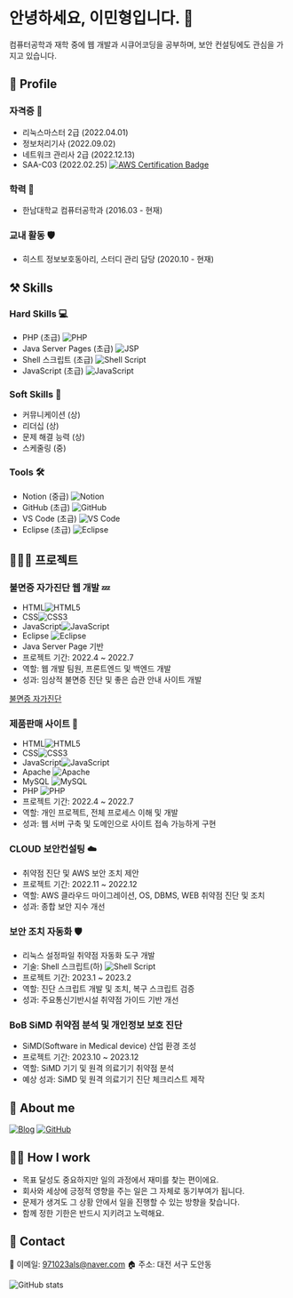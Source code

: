 # 안녕하세요, 이민형입니다. 👋

컴퓨터공학과 재학 중에 웹 개발과 시큐어코딩을 공부하며, 보안 컨설팅에도 관심을 가지고 있습니다.

## 🔎 Profile

### 자격증 📜
- 리눅스마스터 2급 (2022.04.01)
- 정보처리기사 (2022.09.02)
- 네트워크 관리사 2급 (2022.12.13)
- SAA-C03 (2022.02.25) [![AWS Certification Badge](https://img.shields.io/badge/AWS-Certification-blue)](https://www.credly.com/badges/9040d238-7e1d-4663-8a91-2c5319368d50/public_url)

### 학력 🏫
- 한남대학교 컴퓨터공학과 (2016.03 - 현재)

### 교내 활동 🛡️
- 히스트 정보보호동아리, 스터디 관리 담당 (2020.10 - 현재)

## ⚒️ Skills

### Hard Skills 💻
- PHP (초급) ![PHP](https://img.shields.io/badge/-PHP-777BB4?style=flat&logo=php&logoColor=white)
- Java Server Pages (초급) ![JSP](https://img.shields.io/badge/-JSP-007396?style=flat&logo=java&logoColor=white)
- Shell 스크립트 (초급) ![Shell Script](https://img.shields.io/badge/-Shell%20Script-4EAA25?style=flat&logo=gnu-bash&logoColor=white)
- JavaScript (초급) ![JavaScript](https://img.shields.io/badge/-JavaScript-F7DF1E?style=flat&logo=javascript&logoColor=black)

### Soft Skills 🌟
- 커뮤니케이션 (상)
- 리더십 (상)
- 문제 해결 능력 (상)
- 스케줄링 (중)

### Tools 🛠️
- Notion (중급) ![Notion](https://img.shields.io/badge/-Notion-black?style=flat&logo=notion&logoColor=white)
- GitHub (초급) ![GitHub](https://img.shields.io/badge/-GitHub-181717?style=flat&logo=github)
- VS Code (초급) ![VS Code](https://img.shields.io/badge/-VS%20Code-007ACC?style=flat&logo=visual-studio-code&logoColor=white)
- Eclipse (초급) ![Eclipse](https://img.shields.io/badge/-Eclipse-2C2255?style=flat&logo=eclipse&logoColor=white)


## 👩🏻‍💻 프로젝트

### 불면증 자가진단 웹 개발 💤
- HTML![HTML5](https://img.shields.io/badge/-HTML5-E34F26?style=flat&logo=html5&logoColor=white)
- CSS![CSS3](https://img.shields.io/badge/-CSS3-1572B6?style=flat&logo=css3&logoColor=white)
- JavaScript![JavaScript](https://img.shields.io/badge/-JavaScript-F7DF1E?style=flat&logo=javascript&logoColor=black)
- Eclipse ![Eclipse](https://img.shields.io/badge/-Eclipse-2C2255?style=flat&logo=eclipse&logoColor=white)
- Java Server Page 기반
- 프로젝트 기간: 2022.4 ~ 2022.7
- 역할: 웹 개발 팀원, 프론트엔드 및 백엔드 개발
- 성과: 임상적 불면증 진단 및 좋은 습관 안내 사이트 개발

[불면증 자가진단](https://github.com/971023als/jsp)

### 제품판매 사이트 🛒
- HTML![HTML5](https://img.shields.io/badge/-HTML5-E34F26?style=flat&logo=html5&logoColor=white)
- CSS![CSS3](https://img.shields.io/badge/-CSS3-1572B6?style=flat&logo=css3&logoColor=white)
- JavaScript![JavaScript](https://img.shields.io/badge/-JavaScript-F7DF1E?style=flat&logo=javascript&logoColor=black)
- Apache ![Apache](https://img.shields.io/badge/-Apache-D22128?style=flat&logo=apache&logoColor=white)
- MySQL ![MySQL](https://img.shields.io/badge/-MySQL-4479A1?style=flat&logo=mysql&logoColor=white)
- PHP ![PHP](https://img.shields.io/badge/-PHP-777BB4?style=flat&logo=php&logoColor=white)
- 프로젝트 기간: 2022.4 ~ 2022.7
- 역할: 개인 프로젝트, 전체 프로세스 이해 및 개발
- 성과: 웹 서버 구축 및 도메인으로 사이트 접속 가능하게 구현

### CLOUD 보안컨설팅 ☁️
- 취약점 진단 및 AWS 보안 조치 제안
- 프로젝트 기간: 2022.11 ~ 2022.12
- 역할: AWS 클라우드 마이그레이션, OS, DBMS, WEB 취약점 진단 및 조치
- 성과: 종합 보안 지수 개선

### 보안 조치 자동화 🛡️
- 리눅스 설정파일 취약점 자동화 도구 개발
- 기술: Shell 스크립트(하) ![Shell Script](https://img.shields.io/badge/-Shell%20Script-4EAA25?style=flat&logo=gnu-bash&logoColor=white)
- 프로젝트 기간: 2023.1 ~ 2023.2
- 역할: 진단 스크립트 개발 및 조치, 복구 스크립트 검증
- 성과: 주요통신기반시설 취약점 가이드 기반 개선

  

### BoB SiMD 취약점 분석 및 개인정보 보호 진단
- SiMD(Software in Medical device) 산업 환경 조성
- 프로젝트 기간: 2023.10 ~ 2023.12
- 역할: SiMD 기기 및 원격 의료기기 취약점 분석
- 예상 성과: SiMD 및 원격 의료기기 진단 체크리스트 제작

## 💫 About me

[![Blog](https://img.shields.io/badge/티스토리-보안%20직무%20포트폴리오-blue)](https://59lee.tistory.com/?page=3)
[![GitHub](https://img.shields.io/badge/GitHub-971023als-lightgrey?style=flat&logo=github)](https://github.com/971023als)

## 🙋🏻 How I work

- 목표 달성도 중요하지만 일의 과정에서 재미를 찾는 편이에요.
- 회사와 세상에 긍정적 영향을 주는 일은 그 자체로 동기부여가 됩니다.
- 문제가 생겨도 그 상황 안에서 일을 진행할 수 있는 방향을 찾습니다.
- 함께 정한 기한은 반드시 지키려고 노력해요.

## 👋 Contact

📧 이메일: [971023als@naver.com](mailto:971023als@naver.com)
🏠 주소: 대전 서구 도안동


![GitHub stats](https://github-readme-stats.vercel.app/api?username=971023als&show_icons=true&theme=omni)

